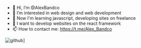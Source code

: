 - 👋 Hi, I’m @AlexBandco
- 👀 I’m interested in web design and web development
- 🌱 Now I'm learning javascript, developing sites on freelance
- 💞️ I want to develop websites on the react framework
- 📫 How to contact me: https://t.me/Alex_Bandco

<!---
AlexBandco/AlexBandco is a ✨ special ✨ repository because its `README.md` (this file) appears on your GitHub profile.
You can click the Preview link to take a look at your changes.
--->
![github](https://img.shields.io/badge/GitHub-000000?style=for-the-badge&logo=GitHub&logoColor=white)]
